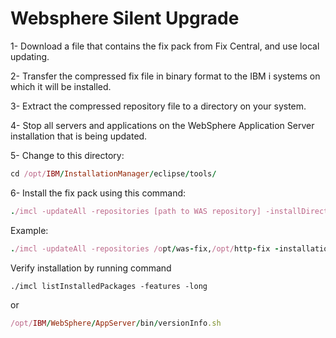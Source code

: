 # Websphere Silent Upgrade

1- Download a file that contains the fix pack from Fix Central, and use local updating.

2- Transfer the compressed fix file in binary format to the IBM i systems on which it will be installed.

3- Extract the compressed repository file to a directory on your system.

4- Stop all servers and applications on the WebSphere Application Server installation that is being updated.

5- Change to this directory:
```ruby
cd /opt/IBM/InstallationManager/eclipse/tools/
```
6- Install the fix pack using this command:
```ruby
./imcl -updateAll -repositories [path to WAS repository] -installDirectory [WAS installLocation] -acceptLicense -sP
```
Example:
```ruby
./imcl -updateAll -repositories /opt/was-fix,/opt/http-fix -installationDirectory /opt/IBM/WebSphere/AppServer -acceptLicense -sP
```
Verify installation by running command
```
./imcl listInstalledPackages -features -long
```
or
```ruby
/opt/IBM/WebSphere/AppServer/bin/versionInfo.sh
```